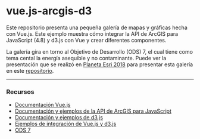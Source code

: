 # vue.js-arcgis-d3
Este repositorio presenta una pequeña galería de mapas y gráficas hecha con Vue.js. Este ejemplo muestra cómo integrar la API de ArcGIS para JavaScript (4.8) y d3.js con Vue y crear diferentes componentes.
 
 La galería gira en torno al Objetivo de Desarrollo (ODS) 7, el cual tiene como tema cental la energía asequible y no contaminante. Puede ver la presentación que se realizó en [Planeta Esri 2018](http://geoapps.esri.co/PlanetaEsri2018/) para presentar esta galería en este [repositorio](https://github.com/GeoGeeks/planeta-esri-js).

-----------------------------------------------------

### Recursos
* [Documentación Vue.js](https://vuejs.org/)
* [Documentación y ejemplos de la API de ArcGIS para JavaScript](https://developers.arcgis.com/javascript/)
* [Documentación y ejemplos de d3.js](https://d3js.org/)
* [Ejemplos de integración de Vue.js y d3.js](https://corpglory.github.io/d3vue/#/)
* [ODS 7](https://www.ods.gov.co/goals/7)
